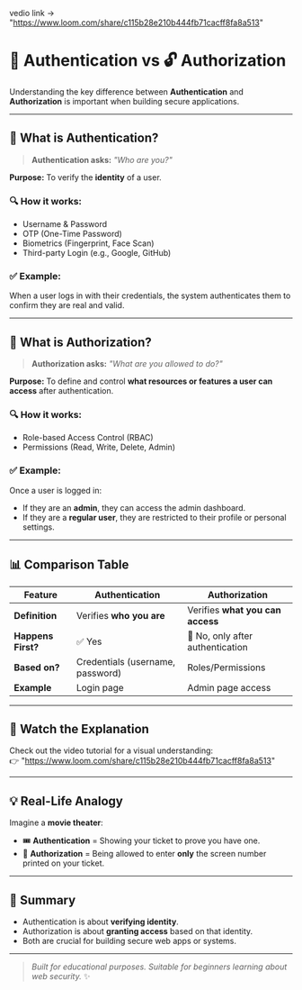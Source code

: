 
vedio link -> "https://www.loom.com/share/c115b28e210b444fb71cacff8fa8a513"

# 🔐 Authentication vs 🔓 Authorization



Understanding the key difference between **Authentication** and **Authorization** is important when building secure applications.

---

## 🔑 What is Authentication?

> **Authentication asks:** _"Who are you?"_

**Purpose:** To verify the **identity** of a user.

### 🔍 How it works:
- Username & Password
- OTP (One-Time Password)
- Biometrics (Fingerprint, Face Scan)
- Third-party Login (e.g., Google, GitHub)

### ✅ Example:
When a user logs in with their credentials, the system authenticates them to confirm they are real and valid.

---

## 🔐 What is Authorization?

> **Authorization asks:** _"What are you allowed to do?"_

**Purpose:** To define and control **what resources or features a user can access** after authentication.

### 🔍 How it works:
- Role-based Access Control (RBAC)
- Permissions (Read, Write, Delete, Admin)

### ✅ Example:
Once a user is logged in:
- If they are an **admin**, they can access the admin dashboard.
- If they are a **regular user**, they are restricted to their profile or personal settings.

---

## 📊 Comparison Table

| Feature           | Authentication                 | Authorization                   |
|------------------|----------------------------------|----------------------------------|
| **Definition**    | Verifies **who you are**        | Verifies **what you can access** |
| **Happens First?**| ✅ Yes                          | 🚫 No, only after authentication |
| **Based on?**     | Credentials (username, password)| Roles/Permissions               |
| **Example**       | Login page                      | Admin page access               |

---

## 🎥 Watch the Explanation

Check out the video tutorial for a visual understanding:  
👉  "https://www.loom.com/share/c115b28e210b444fb71cacff8fa8a513"

---

## 💡 Real-Life Analogy

Imagine a **movie theater**:
- 🎟️ **Authentication** = Showing your ticket to prove you have one.
- 🚪 **Authorization** = Being allowed to enter **only** the screen number printed on your ticket.

---

## 🧠 Summary

- Authentication is about **verifying identity**.
- Authorization is about **granting access** based on that identity.
- Both are crucial for building secure web apps or systems.

---

> _Built for educational purposes. Suitable for beginners learning about web security._ ✨
